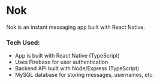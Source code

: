 # Nok
Nok is an instant messaging app built with React Native.

### Tech Used:
- App is built with React Native (TypeScript)
- Uses Firebase for user authentication
- Backend API built with Node/Express (TypeScript)
- MySQL database for storing messages, usernames, etc.
